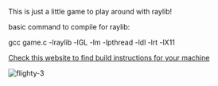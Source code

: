 This is just a little game to play around with raylib!

basic command to compile for raylib:

gcc game.c -lraylib -lGL -lm -lpthread -ldl -lrt -lX11

[Check this website to find build instructions for your machine]([url](https://github.com/raysan5/raylib/wiki#development-platforms))

![flighty-3](https://github.com/user-attachments/assets/2c36bf46-4766-4665-a871-ef2fd46620b3)
